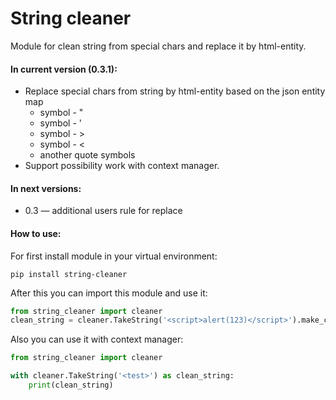 # String cleaner
Module for clean string from special chars and replace it by html-entity.

#### In current version (0.3.1):
* Replace special chars from string by html-entity based on the json entity map
    * symbol - "
    * symbol - '
    * symbol - >
    * symbol - <
    * another quote symbols
* Support possibility work with context manager.

#### In next versions:
* 0.3 — additional users rule for replace

#### How to use:
For first install module in your virtual environment:
```commandline
pip install string-cleaner
```
After this you can import this module and use it:
```python
from string_cleaner import cleaner
clean_string = cleaner.TakeString('<script>alert(123)</script>').make_clean_string()
```

Also you can use it with context manager:
```python
from string_cleaner import cleaner

with cleaner.TakeString('<test>') as clean_string:
    print(clean_string)
```